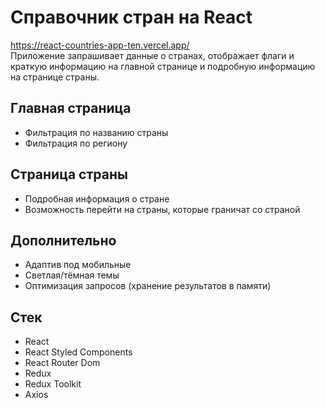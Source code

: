 # Справочник стран на React

https://react-countries-app-ten.vercel.app/  
Приложение запрашивает данные о странах, отображает флаги и краткую информацию на главной странице и подробную информацию на странице страны.  

## Главная страница
- Фильтрация по названию страны
- Фильтрация по региону

## Страница страны
- Подробная информация о стране
- Возможность перейти на страны, которые граничат со страной

## Дополнительно
- Адаптив под мобильные
- Светлая/тёмная темы
- Оптимизация запросов (хранение результатов в памяти)

## Стек
- React
- React Styled Components
- React Router Dom
- Redux
- Redux Toolkit
- Axios
